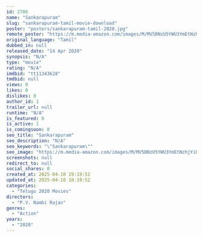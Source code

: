 ```yaml
---
id: 2786
name: "Sankarapuram"
slug: "sankarapuram-tamil-movie-download"
poster: "posters/sankarapuram-tamil-2020.jpg"
remote_poster: "https://m.media-amazon.com/images/M/MV5BNzU5YWU3YmEtNzhjYi00NTdhLWI4YzItYzNiMDVhM2RkNjc4XkEyXkFqcGdeQXVyNDQ5NDQ0Nzk@._V1_SX300.jpg"
original_language: "Tamil"
dubbed_in: null
released_date: "14 Apr 2020"
synopsis: "N/A"
type: "movie"
rating: "N/A"
imdbid: "tt11343628"
tmdbid: null
views: 0
likes: 0
dislikes: 0
author_id: 1
trailer_url: null
runtime: "N/A"
is_featured: 0
is_active: 1
is_comingsoon: 0
seo_title: "Sankarapuram"
seo_description: "N/A"
seo_keywords: "\"Sankarapuram\""
seo_image: "https://m.media-amazon.com/images/M/MV5BNzU5YWU3YmEtNzhjYi00NTdhLWI4YzItYzNiMDVhM2RkNjc4XkEyXkFqcGdeQXVyNDQ5NDQ0Nzk@._V1_SX300.jpg"
screenshots: null
redirect_to: null
social_shares: 0
created_at: 2025-04-10 19:19:52
updated_at: 2025-04-10 19:19:52
categories:
  - "Telugu 2020 Movies"
directors:
  - "P.V. Nambi Rajan"
genres:
  - "Action"
years:
  - "2020"
---
```

